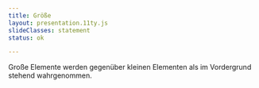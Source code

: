 ```yaml
---
title: Größe
layout: presentation.11ty.js
slideClasses: statement
status: ok

---
```


Große Elemente werden gegenüber kleinen Elementen als im Vordergrund stehend wahrgenommen.